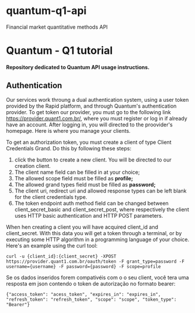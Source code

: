 # quantum-q1-api
Financial market quantitative methods API
# Quantum - Q1 tutorial

#### Repository dedicated to Quantum API usage instructions.

## Authentication

Our services work throung a dual authentication system, using a user token provided by the Rapid platform, and through Quantum's authentication provider. To get token our provider, you must go to the following link <https://provider.quant1.com.br/>, where you must register or log in if already have an account. After logging in, you will directed to the proovider's homepage. Here is where you manage your clients. 

To get an authorization token, you must create a client of type Client Credentials Grand. Do this by following these steps:

1. click the button to create a new client. You will be directed to our creation client.
2. The client name field can be filled in at your choice;
3. The allowed scope field must be filled as **profile;**
4. The allowed grand types field must be filled as **password;**
5. The client uri, redirect uri and allowed response types can be left blank for the client credentials type.
6. The token endpoint auth method field can be changed between client_secret_basic and client_secret_post, where respectively the client uses HTTP basic authentication and HTTP POST parameters.

When hen creating a client you will have acquired client_id and client_secret. With this data you will get a token through a terminal, or by executing some HTTP algorithm in a programming language of your choice. Here's an example using the curl tool:

```
curl -u {client_id}:{client_secret} -XPOST https://provider.quant1.com.br/oauth/token -F grant_type=password -F username={username} -F password={password} -F scope=profile
```

Se os dados inseridos forem compativéis com o o seu client, você tera uma resposta em json contendo o token de autorização no formato bearer:

```
{"access_token": "acess_token", "expires_in": "expires_in", "refresh_token": "refresh_token", "scope": "scope", "token_type": "Bearer"}
```
